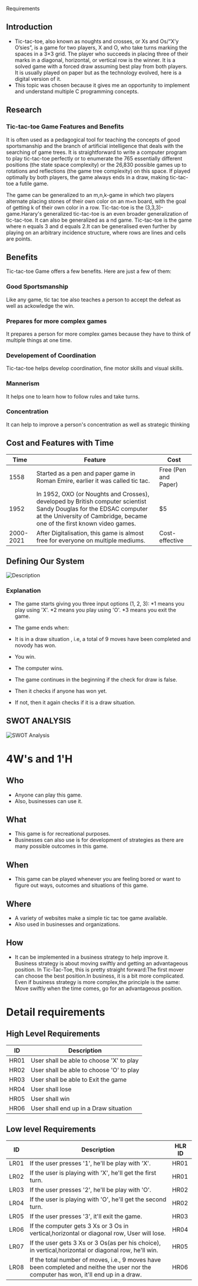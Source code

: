 Requirements
## Introduction
 *  Tic-tac-toe, also known as noughts and crosses, or Xs and Os/“X’y O’sies”, is a game for two players, X and O, who take turns marking the spaces in a 3×3 grid. The     player who succeeds in placing three of their marks in a diagonal, horizontal, or vertical row is the winner. It is a solved game with a forced draw assuming best     play from both players. It is usually played on paper but as the technology evolved, here is a digital version of it.
 *  This topic was chosen because it gives me an opportunity to implement and understand multiple C programming concepts.

## Research
### Tic-tac-toe Game Features and Benefits
It is often used as a pedagogical tool for teaching the concepts of good sportsmanship and the branch of artificial intelligence that deals with the searching of game trees. It is straightforward to write a computer program to play tic-tac-toe perfectly or to enumerate the 765 essentially different positions (the state space complexity) or the 26,830 possible games up to rotations and reflections (the game tree complexity) on this space. If played optimally by both players, the game always ends in a draw, making tic-tac-toe a futile game.

The game can be generalized to an m,n,k-game in which two players alternate placing stones of their own color on an m×n board, with the goal of getting k of their own color in a row. Tic-tac-toe is the  (3,3,3)-game.Harary's generalized tic-tac-toe is an even broader generalization of tic-tac-toe. It can also be generalized as a nd game. Tic-tac-toe is the game where n equals 3 and d equals 2.It can be generalised even further by playing on an arbitrary incidence structure, where rows are lines and cells are points.

## Benefits
  Tic-tac-toe Game offers a few benefits. Here are just a few of them:

### Good Sportsmanship
  Like any game, tic tac toe also teaches a person to accept the defeat as well as ackowledge the win.

### Prepares for more complex games
  It prepares a person for more complex games because they have to think of multiple things at one time.

### Developement of Coordination
  Tic-tac-toe helps develop coordination, fine motor skills and visual skills.

### Mannerism
  It helps one to learn how to follow rules and take turns.

### Concentration
  It can help to improve a person's concentration as well as strategic thinking

## Cost and Features with Time 
| Time | Feature | Cost |
| ----- | ----- | ----- |
| 1558| Started as a pen and paper game in Roman Emire, earlier it was called tic tac.   | Free (Pen and Paper) |
| 1952 |In 1952, OXO (or Noughts and Crosses), developed by British computer scientist Sandy Douglas for the EDSAC computer at the University of Cambridge, became one of the first known video games.| $5 |
| 2000-2021 | After Digitalisation, this game is almost free for everyone on multiple mediums.| Cost-effective |

## Defining Our System

![Description](https://github.com/ArnoldKevinDesouza/Tic-Tac-Toe/blob/main/6_Media/flow.png?raw=true)
### Explanation 
*  The game starts giving you three input options  (1, 2, 3):
  *1 means you play using 'X'.
  *2 means you play using 'O'.
  *3 means you exit the game.
 
*  The game ends when:
  *  It is in a draw situation , i.e, a total of 9 moves have been completed and novody has won.
  *  You win.
  *  The computer wins.
  
*  The game continues in the beginning if the check for draw is false.
*  Then it checks if anyone has won yet.
*  If not, then it again checks if it is a draw situation.

## SWOT ANALYSIS
![SWOT Analysis](https://github.com/ArnoldKevinDesouza/Tic-Tac-Toe/blob/main/6_Media/swot.png?raw=true)

# 4W&#39;s and 1&#39;H

## Who
*  Anyone can play this game. 
*  Also, businesses can use it.

## What
*  This game is for recreational purposes. 
*  Businesses can also use is for development of strategies as there are many possible outcomes in this game.

## When
*  This game can be played whenever you are feeling bored or want to figure out ways, outcomes and situations of this game.

## Where
*  A variety of websites make a simple tic tac toe game available.
*  Also used in businesses and organizations.

## How
*  It can be implemented in a business strategy to help improve it. Business strategy is about moving swiftly and getting an advantageous position. In Tic-Tac-Toe,        this is pretty straight forward:The first mover can choose the best position.In business, it is a bit more complicated. Even if business strategy is more              complex,the principle is the same: Move swiftly when the time comes, go for an advantageous position. 


# Detail requirements

  ## High Level Requirements
| ID |Description| 
| ----- | ----- | 
| HR01 | User shall be able to choose 'X' to play |
| HR02 | User shall be able to choose 'O' to play |
| HR03 | User shall be able to Exit the game |
| HR04 | User shall lose|
| HR05 | User shall win|
| HR06 | User shall end up in a Draw situation|

  ## Low level Requirements
| ID | Description | HLR ID |
| ------ | --------- | ------ |
| LR01 | If the user presses '1', he'll be play with 'X'. | HR01 |
| LR02 | If the user is playing with 'X', he'll get the first turn. | HR01 |
| LR03 | If the user presses '2', he'll be play with 'O'. | HR02 |
| LR04 | If the user is playing with 'O', he'll get the second turn. | HR02 |
| LR05 | If the user presses '3', it'll exit the game. | HR03 |
| LR06 | If the computer gets 3 Xs or 3 Os in vertical,horizontal or diagonal row, User will lose. | HR04 |
| LR07 | If the user gets 3 Xs or 3 Os(as per his choice), in vertical,horizontal or diagonal row, he'll win. | HR05 |
| LR08 | If the total number of moves, i.e., 9 moves have been completed and neithe the user nor the computer has won, it'll end up in a draw. | HR06 |
